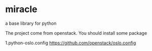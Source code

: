 miracle
=======

a base library for python


The project come from openstack. You should install some package  

1.python-oslo.config https://github.com/openstack/oslo.config

